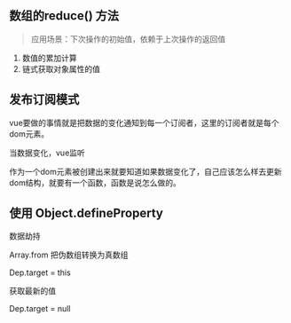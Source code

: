 ## 数组的reduce() 方法

> 应用场景：下次操作的初始值，依赖于上次操作的返回值

1. 数值的累加计算
2. 链式获取对象属性的值

## 发布订阅模式
vue要做的事情就是把数据的变化通知到每一个订阅者，这里的订阅者就是每个dom元素。

当数据变化，vue监听

作为一个dom元素被创建出来就要知道如果数据变化了，自己应该怎么样去更新dom结构，就要有一个函数，函数是说怎么做的。



## 使用 Object.defineProperty



数据劫持

Array.from 把伪数组转换为真数组

Dep.target = this

获取最新的值

Dep.target = null



